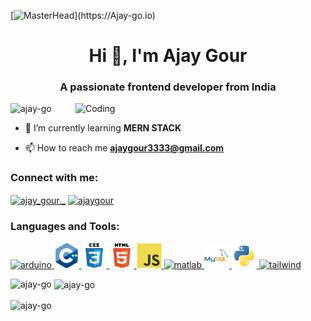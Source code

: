 [![MasterHead](https:"https://media.giphy.com/media/1sgetPM00wWqJpVUTl/giphy.gif")](https://Ajay-go.io)

<h1 align="center">Hi 👋, I'm Ajay Gour</h1>
<h3 align="center">A passionate frontend developer from India</h3>
<img align="right" alt="Coding" width="400" src="https://media.giphy.com/media/gjrYDwbjnK8x36xZIO/giphy.gif">


<p align="left"> <img src="https://komarev.com/ghpvc/?username=ajay-go&label=Profile%20views&color=0e75b6&style=flat" alt="ajay-go" /> </p>

- 🌱 I’m currently learning **MERN STACK**

- 📫 How to reach me **ajaygour3333@gmail.com**

<h3 align="left">Connect with me:</h3>
<p align="left">
<a href="https://instagram.com/ajay_gour._" target="blank"><img align="center" src="https://raw.githubusercontent.com/rahuldkjain/github-profile-readme-generator/master/src/images/icons/Social/instagram.svg" alt="ajay_gour._" height="30" width="40" /></a>
<a href="https://www.leetcode.com/ajaygour" target="blank"><img align="center" src="https://raw.githubusercontent.com/rahuldkjain/github-profile-readme-generator/master/src/images/icons/Social/leet-code.svg" alt="ajaygour" height="30" width="40" /></a>
</p>

<h3 align="left">Languages and Tools:</h3>
<p align="left"> <a href="https://www.arduino.cc/" target="_blank" rel="noreferrer"> <img src="https://cdn.worldvectorlogo.com/logos/arduino-1.svg" alt="arduino" width="40" height="40"/> </a> <a href="https://www.w3schools.com/cpp/" target="_blank" rel="noreferrer"> <img src="https://raw.githubusercontent.com/devicons/devicon/master/icons/cplusplus/cplusplus-original.svg" alt="cplusplus" width="40" height="40"/> </a> <a href="https://www.w3schools.com/css/" target="_blank" rel="noreferrer"> <img src="https://raw.githubusercontent.com/devicons/devicon/master/icons/css3/css3-original-wordmark.svg" alt="css3" width="40" height="40"/> </a> <a href="https://www.w3.org/html/" target="_blank" rel="noreferrer"> <img src="https://raw.githubusercontent.com/devicons/devicon/master/icons/html5/html5-original-wordmark.svg" alt="html5" width="40" height="40"/> </a> <a href="https://developer.mozilla.org/en-US/docs/Web/JavaScript" target="_blank" rel="noreferrer"> <img src="https://raw.githubusercontent.com/devicons/devicon/master/icons/javascript/javascript-original.svg" alt="javascript" width="40" height="40"/> </a> <a href="https://www.mathworks.com/" target="_blank" rel="noreferrer"> <img src="https://upload.wikimedia.org/wikipedia/commons/2/21/Matlab_Logo.png" alt="matlab" width="40" height="40"/> </a> <a href="https://www.mysql.com/" target="_blank" rel="noreferrer"> <img src="https://raw.githubusercontent.com/devicons/devicon/master/icons/mysql/mysql-original-wordmark.svg" alt="mysql" width="40" height="40"/> </a> <a href="https://www.python.org" target="_blank" rel="noreferrer"> <img src="https://raw.githubusercontent.com/devicons/devicon/master/icons/python/python-original.svg" alt="python" width="40" height="40"/> </a> <a href="https://tailwindcss.com/" target="_blank" rel="noreferrer"> <img src="https://www.vectorlogo.zone/logos/tailwindcss/tailwindcss-icon.svg" alt="tailwind" width="40" height="40"/> </a> </p>

<p><img align="left" src="https://github-readme-stats.vercel.app/api/top-langs?username=ajay-go&show_icons=true&locale=en&layout=compact" alt="ajay-go" /></p>

<p>&nbsp;<img align="center" src="https://github-readme-stats.vercel.app/api?username=ajay-go&show_icons=true&locale=en" alt="ajay-go" /></p>

<p><img align="center" src="https://github-readme-streak-stats.herokuapp.com/?user=ajay-go&" alt="ajay-go" /></p>
